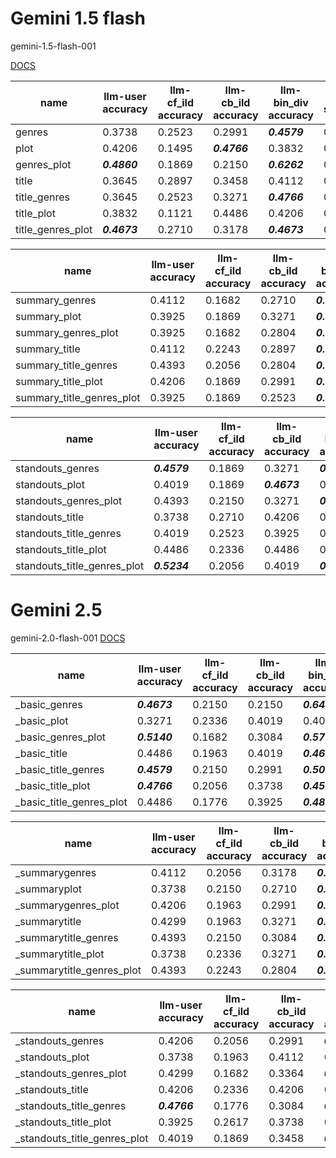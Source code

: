 # Gemini 1.5 flash

gemini-1.5-flash-001

[DOCS](https://ai.google.dev/gemini-api/docs/models#gemini-2.0-flash)

| name | llm-user accuracy | llm-cf_ild accuracy | llm-cb_ild accuracy | llm-bin_div accuracy | cf_ild list selections | cb-ild list selections | bin_div list selections |
|----|-----------------|-------------------|-------------------|--------------------|----------------------|----------------------|-----------------------|
| genres | 0.3738 | 0.2523 | 0.2991 | ***0.4579*** | 0.2336 | 0.2991 | ***0.4673*** |
| plot | 0.4206 | 0.1495 | ***0.4766*** | 0.3832 | 0.1308 | ***0.4766*** | 0.3925 |
| genres_plot | ***0.4860*** | 0.1869 | 0.2150 | ***0.6262*** | 0.1495 | 0.2150 | ***0.6355*** |
| title | 0.3645 | 0.2897 | 0.3458 | 0.4112 | 0.2336 | 0.3458 | 0.4206 |
| title_genres | 0.3645 | 0.2523 | 0.3271 | ***0.4766*** | 0.1869 | 0.3271 | ***0.4860*** |
| title_plot | 0.3832 | 0.1121 | 0.4486 | 0.4206 | 0.1215 | 0.4486 | 0.4299 |
| title_genres_plot | ***0.4673*** | 0.2710 | 0.3178 | ***0.4673*** | 0.2056 | 0.3178 | ***0.4766*** |

| name | llm-user accuracy | llm-cf_ild accuracy | llm-cb_ild accuracy | llm-bin_div accuracy | cf_ild list selections | cb-ild list selections | bin_div list selections |
|----|-----------------|-------------------|-------------------|--------------------|----------------------|----------------------|-----------------------|
| summary_genres | 0.4112 | 0.1682 | 0.2710 | ***0.5981*** | 0.1495 | 0.2710 | ***0.5794*** |
| summary_plot | 0.3925 | 0.1869 | 0.3271 | ***0.5514*** | 0.1402 | 0.3271 | ***0.5327*** |
| summary_genres_plot | 0.3925 | 0.1682 | 0.2804 | ***0.6168*** | 0.1215 | 0.2804 | ***0.5981*** |
| summary_title | 0.4112 | 0.2243 | 0.2897 | ***0.5794*** | 0.1495 | 0.2897 | ***0.5607*** |
| summary_title_genres | 0.4393 | 0.2056 | 0.2804 | ***0.5888*** | 0.1495 | 0.2804 | ***0.5701*** |
| summary_title_plot | 0.4206 | 0.1869 | 0.2991 | ***0.5888*** | 0.1308 | 0.2991 | ***0.5701*** |
| summary_title_genres_plot | 0.3925 | 0.1869 | 0.2523 | ***0.5981*** | 0.1682 | 0.2523 | ***0.5794*** |

| name | llm-user accuracy | llm-cf_ild accuracy | llm-cb_ild accuracy | llm-bin_div accuracy | cf_ild list selections | cb-ild list selections | bin_div list selections |
|----|-----------------|-------------------|-------------------|--------------------|----------------------|----------------------|-----------------------|
| standouts_genres | ***0.4579*** | 0.1869 | 0.3271 | ***0.5234*** | 0.1589 | 0.3271 | ***0.5140*** |
| standouts_plot | 0.4019 | 0.1869 | ***0.4673*** | 0.3738 | 0.1682 | ***0.4673*** | 0.3645 |
| standouts_genres_plot | 0.4393 | 0.2150 | 0.3271 | ***0.5234*** | 0.1589 | 0.3271 | ***0.5140*** |
| standouts_title | 0.3738 | 0.2710 | 0.4206 | 0.3738 | 0.2150 | 0.4206 | 0.3645 |
| standouts_title_genres | 0.4019 | 0.2523 | 0.3925 | 0.4112 | 0.1869 | 0.3925 | 0.4206 |
| standouts_title_plot | 0.4486 | 0.2336 | 0.4486 | 0.3832 | 0.1776 | 0.4486 | 0.3738 |
| standouts_title_genres_plot | ***0.5234*** | 0.2056 | 0.4019 | ***0.4673*** | 0.1402 | 0.4019 | ***0.4579*** |

# Gemini 2.5

gemini-2.0-flash-001
[DOCS](https://ai.google.dev/gemini-api/docs/models#gemini-2.0-flash)


| name | llm-user accuracy | llm-cf_ild accuracy | llm-cb_ild accuracy | llm-bin_div accuracy | cf_ild list selections | cb-ild list selections | bin_div list selections |
|----|-----------------|-------------------|-------------------|--------------------|----------------------|----------------------|-----------------------|
| _basic_genres | ***0.4673*** | 0.2150 | 0.2150 | ***0.6449*** | 0.1495 | 0.2150 | ***0.6355*** |
| _basic_plot | 0.3271 | 0.2336 | 0.4019 | 0.4019 | 0.2056 | 0.4019 | 0.3925 |
| _basic_genres_plot | ***0.5140*** | 0.1682 | 0.3084 | ***0.5701*** | 0.1215 | 0.3084 | ***0.5607*** |
| _basic_title | 0.4486 | 0.1963 | 0.4019 | ***0.4673*** | 0.1402 | 0.4019 | ***0.4579*** |
| _basic_title_genres | ***0.4579*** | 0.2150 | 0.2991 | ***0.5047*** | 0.1869 | 0.2991 | ***0.5140*** |
| _basic_title_plot | ***0.4766*** | 0.2056 | 0.3738 | ***0.4579*** | 0.1776 | 0.3738 | 0.4486 |
| _basic_title_genres_plot | 0.4486 | 0.1776 | 0.3925 | ***0.4860*** | 0.1308 | 0.3925 | ***0.4766*** |

| name | llm-user accuracy | llm-cf_ild accuracy | llm-cb_ild accuracy | llm-bin_div accuracy | cf_ild list selections | cb-ild list selections | bin_div list selections |
|----|-----------------|-------------------|-------------------|--------------------|----------------------|----------------------|-----------------------|
| _summarygenres | 0.4112 | 0.2056 | 0.3178 | ***0.5327*** | 0.1682 | 0.3178 | ***0.5140*** |
| _summaryplot | 0.3738 | 0.2150 | 0.2710 | ***0.5607*** | 0.1776 | 0.2710 | ***0.5514*** |
| _summarygenres_plot | 0.4206 | 0.1963 | 0.2991 | ***0.5607*** | 0.1495 | 0.2991 | ***0.5514*** |
| _summarytitle | 0.4299 | 0.1963 | 0.3271 | ***0.5421*** | 0.1495 | 0.3271 | ***0.5234*** |
| _summarytitle_genres | 0.4393 | 0.2150 | 0.3084 | ***0.5514*** | 0.1589 | 0.3084 | ***0.5327*** |
| _summarytitle_plot | 0.3738 | 0.2336 | 0.3271 | ***0.5140*** | 0.1682 | 0.3271 | ***0.5047*** |
| _summarytitle_genres_plot | 0.4393 | 0.2243 | 0.2804 | ***0.5888*** | 0.1495 | 0.2804 | ***0.5701*** |

| name | llm-user accuracy | llm-cf_ild accuracy | llm-cb_ild accuracy | llm-bin_div accuracy | cf_ild list selections | cb-ild list selections | bin_div list selections |
|----|-----------------|-------------------|-------------------|--------------------|----------------------|----------------------|-----------------------|
| _standouts_genres | 0.4206 | 0.2056 | 0.2991 | ***0.5514*** | 0.1589 | 0.2991 | ***0.5421*** |
| _standouts_plot | 0.3738 | 0.1963 | 0.4112 | 0.4393 | 0.1589 | 0.4112 | 0.4299 |
| _standouts_genres_plot | 0.4299 | 0.1682 | 0.3364 | ***0.5514*** | 0.1215 | 0.3364 | ***0.5421*** |
| _standouts_title | 0.4206 | 0.2336 | 0.4206 | 0.4112 | 0.1776 | 0.4206 | 0.4019 |
| _standouts_title_genres | ***0.4766*** | 0.1776 | 0.3084 | ***0.5421*** | 0.1402 | 0.3084 | ***0.5514*** |
| _standouts_title_plot | 0.3925 | 0.2617 | 0.3738 | 0.4299 | 0.2056 | 0.3738 | 0.4206 |
| _standouts_title_genres_plot | 0.4019 | 0.1869 | 0.3458 | ***0.4766*** | 0.1682 | 0.3458 | ***0.4860*** |